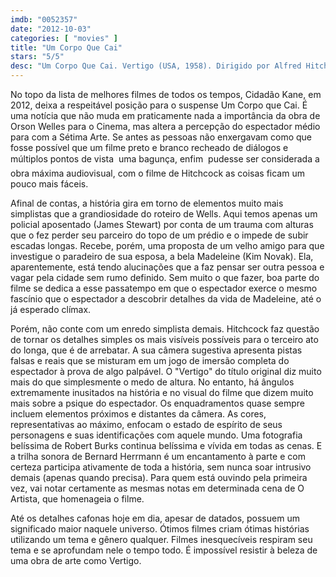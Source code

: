 ```yaml
---
imdb: "0052357"
date: "2012-10-03"
categories: [ "movies" ]
title: "Um Corpo Que Cai"
stars: "5/5"
desc: "Um Corpo Que Cai. Vertigo (USA, 1958). Dirigido por Alfred Hitchcock. Escrito por Alec Coppel, Samuel A. Taylor, Pierre Boileau, Thomas Narcejac, Maxwell Anderson. Com James Stewart, Kim Novak, Barbara Bel Geddes, Tom Helmore, Henry Jones, Raymond Bailey, Ellen Corby, Konstantin Shayne, Lee Patrick."
---
```

No topo da lista de melhores filmes de todos os tempos, Cidadão Kane, em 2012, deixa a respeitável posição para o suspense Um Corpo que Cai. É uma notícia que não muda em praticamente nada a importância da obra de Orson Welles para o Cinema, mas altera a percepção do espectador médio para com a Sétima Arte. Se antes as pessoas não enxergavam como que fosse possível que um filme preto e branco recheado de diálogos e múltiplos pontos de vista  uma bagunça, enfim  pudesse ser considerada a obra máxima audiovisual, com o filme de Hitchcock as coisas ficam um pouco mais fáceis.

Afinal de contas, a história gira em torno de elementos muito mais simplistas que a grandiosidade do roteiro de Wells. Aqui temos apenas um policial aposentado (James Stewart) por conta de um trauma com alturas que o fez perder seu parceiro do topo de um prédio e o impede de subir escadas longas. Recebe, porém, uma proposta de um velho amigo para que investigue o paradeiro de sua esposa, a bela Madeleine (Kim Novak). Ela, aparentemente, está tendo alucinações que a faz pensar ser outra pessoa e vagar pela cidade sem rumo definido. Sem muito o que fazer, boa parte do filme se dedica a esse passatempo em que o espectador exerce o mesmo fascínio que o espectador a descobrir detalhes da vida de Madeleine, até o já esperado clímax.

Porém, não conte com um enredo simplista demais. Hitchcock faz questão de tornar os detalhes simples os mais visíveis possíveis para o terceiro ato do longa, que é de arrebatar. A sua câmera sugestiva apresenta pistas falsas e reais que se misturam em um jogo de imersão completa do espectador à prova de algo palpável. O "Vertigo" do título original diz muito mais do que simplesmente o medo de altura. No entanto, há ângulos extremamente inusitados na história e no visual do filme que dizem muito mais sobre a psique do espectador. Os enquadramentos quase sempre incluem elementos próximos e distantes da câmera. As cores, representativas ao máximo, enfocam o estado de espírito de seus personagens e suas identificações com aquele mundo. Uma fotografia belíssima de Robert Burks continua belíssima e vívida em todas as cenas. E a trilha sonora de Bernard Herrmann é um encantamento à parte e com certeza participa ativamente de toda a história, sem nunca soar intrusivo demais (apenas quando precisa). Para quem está ouvindo pela primeira vez, vai notar certamente as mesmas notas em determinada cena de O Artista, que homenageia o filme.

Até os detalhes cafonas hoje em dia, apesar de datados, possuem um significado maior naquele universo. Ótimos filmes criam ótimas histórias utilizando um tema e gênero qualquer. Filmes inesquecíveis respiram seu tema e se aprofundam nele o tempo todo. É impossível resistir à beleza de uma obra de arte como Vertigo.

